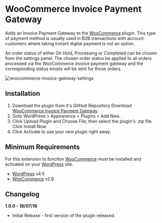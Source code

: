 # WooCommerce Invoice Payment Gateway
Adds an Invoice Payment Gateway to the [WooCommerce](https://www.woocommerce.com/) plugin. This type of payment method is usually used in B2B transactions with account customers where taking instant digital payment is not an option.

An order status of either On Hold, Processing or Completed can be chosen from the settings panel. The chosen order status be applied to all orders processed via the WooCommerce invoice payment gateway and the corresponding status emails will be sent for those orders.

![woocommerce-invoice-gateway-settings](https://cloud.githubusercontent.com/assets/1190565/18257488/6d4c8a08-73bc-11e6-82ec-27914d991d82.png)

## Installation

1. Download the plugin from it's GitHub Repository Download [WooCommerce Invoice Payment Gateway](https://github.com/stuartduff/woocommerce-invoice-payment-gateway).
2. Goto WordPress > Appearance > Plugins > Add New.
3. Click Upload Plugin and Choose File, then select the plugin's .zip file. Click Install Now.
4. Click Activate to use your new plugin right away.

## Minimum Requirements

For this extension to function [WooCommerce](https://www.woocommerce.com/) must be installed and activated on your [WordPress](https://wordpress.org/) site.

* [WordPress](https://wordpress.org/) v4.5
* [WooCommerce](https://www.woocommerce.com/) v2.6

## Changelog

**1.0.0 - 18/07/16**
* Initial Release - first version of the plugin released.
